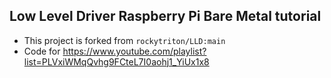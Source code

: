 ## Low Level Driver Raspberry Pi Bare Metal tutorial
* This project is forked from `rockytriton/LLD:main`
* Code for https://www.youtube.com/playlist?list=PLVxiWMqQvhg9FCteL7I0aohj1_YiUx1x8